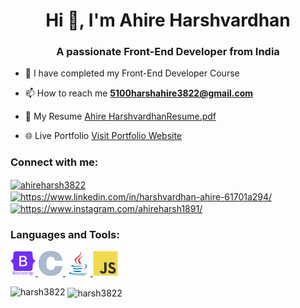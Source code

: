 <a href="https://github.com/ryo-ma/github-profile-trophy"></a> 

<h1 align="center">Hi 👋, I'm Ahire Harshvardhan </h1>
<h3 align="center">A passionate Front-End Developer
 from India</h3>

<p align="left"> <a href="https://github.com/ryo-ma/github-profile-trophy"></a> </p>

- 🌱 I have completed my Front-End Developer Course

- 📫 How to reach me **5100harshahire3822@gmail.com**
- 📄 My Resume
[Ahire HarshvardhanResume.pdf](https://drive.google.com/file/d/1XsrAsa4LEWAbRZpB9xTxaXDckxRgq_Uq/view)

- 🌐 Live Portfolio
[Visit Portfolio Website](https://portfolio-harsh3822s-projects.vercel.app/)


<h3 align="left">Connect with me:</h3>
<p align="left">
<a href="https://dev.to/ahireharsh3822" target="blank"><img align="center" src="https://raw.githubusercontent.com/rahuldkjain/github-profile-readme-generator/master/src/images/icons/Social/devto.svg" alt="ahireharsh3822" height="30" width="40" /></a>
<a href="https://linkedin.com/in/https://www.linkedin.com/in/harshvardhan-ahire-61701a294/" target="blank"><img align="center" src="https://raw.githubusercontent.com/rahuldkjain/github-profile-readme-generator/master/src/images/icons/Social/linked-in-alt.svg" alt="https://www.linkedin.com/in/harshvardhan-ahire-61701a294/" height="30" width="40" /></a>
<a href="https://www.instagram.com/ahireharsh1891/" target="blank"><img align="center" src="https://raw.githubusercontent.com/rahuldkjain/github-profile-readme-generator/master/src/images/icons/Social/instagram.svg" alt="https://www.instagram.com/ahireharsh1891/" height="30" width="40" /></a>
</p>

<h3 align="left">Languages and Tools:</h3>
<p align="left"> <a href="https://getbootstrap.com" target="_blank" rel="noreferrer"> <img src="https://raw.githubusercontent.com/devicons/devicon/master/icons/bootstrap/bootstrap-plain-wordmark.svg" alt="bootstrap" width="40" height="40"/> </a> <a href="https://www.cprogramming.com/" target="_blank" rel="noreferrer"> <img src="https://raw.githubusercontent.com/devicons/devicon/master/icons/c/c-original.svg" alt="c" width="40" height="40"/> </a> <a href="https://www.java.com" target="_blank" rel="noreferrer"> <img src="https://raw.githubusercontent.com/devicons/devicon/master/icons/java/java-original.svg" alt="java" width="40" height="40"/> </a> <a href="https://developer.mozilla.org/en-US/docs/Web/JavaScript" target="_blank" rel="noreferrer"> <img src="https://raw.githubusercontent.com/devicons/devicon/master/icons/javascript/javascript-original.svg" alt="javascript" width="40" height="40"/> </a> </p>

<p><img align="left" src="https://github-readme-stats.vercel.app/api/top-langs?username=harsh3822&show_icons=true&locale=en&layout=compact" alt="harsh3822" /></p>

<p>&nbsp;<img align="center" src="https://github-readme-stats.vercel.app/api?username=harsh3822&show_icons=true&locale=en" alt="harsh3822" /></p>
